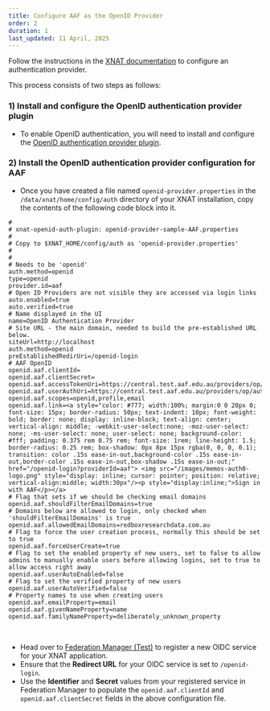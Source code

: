 ```yaml
---
title: Configure AAF as the OpenID Provider
order: 2
duration: 1
last_updated: 11 April, 2025
---
```


Follow the instructions in the [XNAT documentation](https://wiki.xnat.org/documentation/configuring-authentication-providers) to configure an authentication provider. 

This process consists of two steps as follows:

### 1) Install and configure the OpenID authentication provider plugin
* To enable OpenID authentication, you will need to install and configure the [OpenID authentication provider plugin](https://bitbucket.org/xnatx/openid-auth-plugin/src/develop/).

### 2) Install the OpenID authentication provider configuration for AAF
* Once you have created a file named `openid-provider.properties` in the `/data/xnat/home/config/auth` directory of your XNAT installation, copy the contents of the following code block into it.

```shell
#
# xnat-openid-auth-plugin: openid-provider-sample-AAF.properties
#
# Copy to $XNAT_HOME/config/auth as 'openid-provider.properties'
# 
#
# Needs to be 'openid'
auth.method=openid
type=openid
provider.id=aaf
# Open ID Providers are not visible they are accessed via login links
auto.enabled=true
auto.verified=true
# Name displayed in the UI
name=OpenID Authentication Provider
# Site URL - the main domain, needed to build the pre-established URL below.
siteUrl=http://localhost
auth.method=openid
preEstablishedRedirUri=/openid-login
# AAF OpenID
openid.aaf.clientId=
openid.aaf.clientSecret=
openid.aaf.accessTokenUri=https://central.test.aaf.edu.au/providers/op/token
openid.aaf.userAuthUri=https://central.test.aaf.edu.au/providers/op/authorize
openid.aaf.scopes=openid,profile,email
openid.aaf.link=<a style="color: #777; width:100%; margin:0 0 20px 0; font-size: 15px; border-radius: 50px; text-indent: 10px; font-weight: bold; border: none; display: inline-block; text-align: center; vertical-align: middle; -webkit-user-select:none; -moz-user-select: none; -ms-user-select: none; user-select: none; background-color: #fff; padding: 0.375 rem 0.75 rem; font-size: 1rem; line-height: 1.5; border-radius: 0.25 rem; box-shadow: 0px 8px 15px rgba(0, 0, 0, 0.1); transition: color .15s ease-in-out,background-color .15s ease-in-out,border-color .15s ease-in-out,box-shadow .15s ease-in-out;" href="/openid-login?providerId=aaf"> <img src="/images/memos-auth0-logo.png" style="display: inline; cursor: pointer; position: relative; vertical-align:middle; width:30px"/><p style="display:inline;">Sign in with AAF</p></a>
# Flag that sets if we should be checking email domains
openid.aaf.shouldFilterEmailDomains=true
# Domains below are allowed to login, only checked when 'shouldFilterEmailDomains' is true
openid.aaf.allowedEmailDomains=redboxresearchdata.com.au  
# Flag to force the user creation process, normally this should be set to true
openid.aaf.forceUserCreate=true
# Flag to set the enabled property of new users, set to false to allow admins to manually enable users before allowing logins, set to true to allow access right away
openid.aaf.userAutoEnabled=false
# Flag to set the verified property of new users
openid.aaf.userAutoVerified=false
# Property names to use when creating users
openid.aaf.emailProperty=email
openid.aaf.givenNameProperty=name
openid.aaf.familyNameProperty=deliberately_unknown_property
```

<br>

* Head over to [Federation Manager (Test)](https://manager.test.aaf.edu.au/oidc/clients/new) to register a new OIDC service for your XNAT application.
* Ensure that the **Redirect URL** for your OIDC service is set to `/openid-login`.
* Use the **Identifier** and **Secret** values from your registered service in Federation Manager to populate the `openid.aaf.clientId` and `openid.aaf.clientSecret` fields in the above configuration file.
